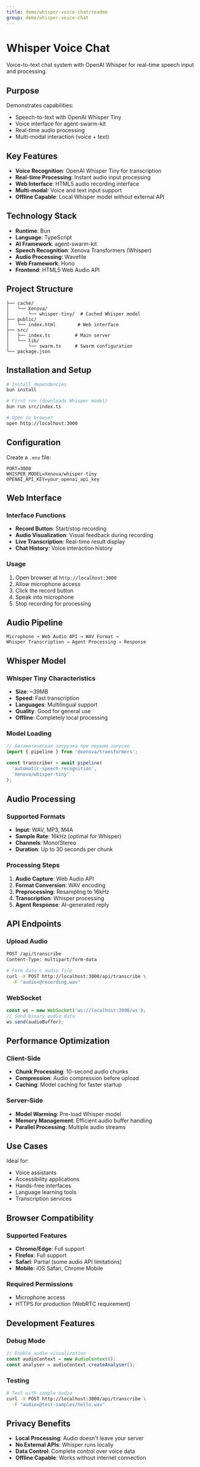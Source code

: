 ```yaml
---
title: demo/whisper-voice-chat/readme
group: demo/whisper-voice-chat
---
```


# Whisper Voice Chat

Voice-to-text chat system with OpenAI Whisper for real-time speech input and processing.

## Purpose

Demonstrates capabilities:
- Speech-to-text with OpenAI Whisper Tiny
- Voice interface for agent-swarm-kit
- Real-time audio processing
- Multi-modal interaction (voice + text)

## Key Features

- **Voice Recognition**: OpenAI Whisper Tiny for transcription
- **Real-time Processing**: Instant audio input processing
- **Web Interface**: HTML5 audio recording interface
- **Multi-modal**: Voice and text input support
- **Offline Capable**: Local Whisper model without external API

## Technology Stack

- **Runtime**: Bun
- **Language**: TypeScript
- **AI Framework**: agent-swarm-kit
- **Speech Recognition**: Xenova Transformers (Whisper)
- **Audio Processing**: Wavefile
- **Web Framework**: Hono
- **Frontend**: HTML5 Web Audio API

## Project Structure

```
├── cache/
│   └── Xenova/
│       └── whisper-tiny/  # Cached Whisper model
├── public/
│   └── index.html        # Web interface
├── src/
│   ├── index.ts         # Main server
│   └── lib/
│       └── swarm.ts     # Swarm configuration
└── package.json
```

## Installation and Setup

```bash
# Install dependencies
bun install

# First run (downloads Whisper model)
bun run src/index.ts

# Open in browser
open http://localhost:3000
```

## Configuration

Create a `.env` file:

```env
PORT=3000
WHISPER_MODEL=Xenova/whisper-tiny
OPENAI_API_KEY=your_openai_api_key
```

## Web Interface

### Interface Functions
- **Record Button**: Start/stop recording
- **Audio Visualization**: Visual feedback during recording
- **Live Transcription**: Real-time result display
- **Chat History**: Voice interaction history

### Usage
1. Open browser at `http://localhost:3000`
2. Allow microphone access
3. Click the record button
4. Speak into microphone
5. Stop recording for processing

## Audio Pipeline

```
Microphone → Web Audio API → WAV Format → 
Whisper Transcription → Agent Processing → Response
```

## Whisper Model

### Whisper Tiny Characteristics
- **Size**: ~39MB
- **Speed**: Fast transcription
- **Languages**: Multilingual support
- **Quality**: Good for general use
- **Offline**: Completely local processing

### Model Loading
```javascript
// Автоматическая загрузка при первом запуске
import { pipeline } from '@xenova/transformers';

const transcriber = await pipeline(
  'automatic-speech-recognition',
  'Xenova/whisper-tiny'
);
```

## Audio Processing

### Supported Formats
- **Input**: WAV, MP3, M4A
- **Sample Rate**: 16kHz (optimal for Whisper)
- **Channels**: Mono/Stereo
- **Duration**: Up to 30 seconds per chunk

### Processing Steps
1. **Audio Capture**: Web Audio API
2. **Format Conversion**: WAV encoding
3. **Preprocessing**: Resampling to 16kHz
4. **Transcription**: Whisper processing
5. **Agent Response**: AI-generated reply

## API Endpoints

### Upload Audio
```bash
POST /api/transcribe
Content-Type: multipart/form-data

# Form data с audio file
curl -X POST http://localhost:3000/api/transcribe \
  -F "audio=@recording.wav"
```

### WebSocket
```javascript
const ws = new WebSocket('ws://localhost:3000/ws');
// Send binary audio data
ws.send(audioBuffer);
```

## Performance Optimization

### Client-Side
- **Chunk Processing**: 10-second audio chunks
- **Compression**: Audio compression before upload
- **Caching**: Model caching for faster startup

### Server-Side
- **Model Warming**: Pre-load Whisper model
- **Memory Management**: Efficient audio buffer handling
- **Parallel Processing**: Multiple audio streams

## Use Cases

Ideal for:
- Voice assistants
- Accessibility applications
- Hands-free interfaces
- Language learning tools
- Transcription services

## Browser Compatibility

### Supported Features
- **Chrome/Edge**: Full support
- **Firefox**: Full support
- **Safari**: Partial (some audio API limitations)
- **Mobile**: iOS Safari, Chrome Mobile

### Required Permissions
- Microphone access
- HTTPS for production (WebRTC requirement)

## Development Features

### Debug Mode
```javascript
// Enable audio visualization
const audioContext = new AudioContext();
const analyser = audioContext.createAnalyser();
```

### Testing
```bash
# Test with sample audio
curl -X POST http://localhost:3000/api/transcribe \
  -F "audio=@test-samples/hello.wav"
```

## Privacy Benefits

- **Local Processing**: Audio doesn't leave your server
- **No External APIs**: Whisper runs locally
- **Data Control**: Complete control over voice data
- **Offline Capable**: Works without internet connection
